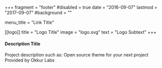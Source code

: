 +++
fragment = "footer"
#disabled = true
date = "2016-09-07"
lastmod = "2017-09-07"
#background = ""

menu_title = "Link Title"

[[logo]]
    title = "Logo Title"
    image = "logo.svg"
    text = "Logo Subtext"
+++

#### Description Title

Project description such as:
Open source theme for your next project
Provided by Okkur Labs